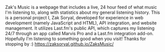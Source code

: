 Zak's Music is a webpage that includes a live, 24 hour feed of what music I'm listening to, along with statistics about my general listening history.
This is a personal project I, Zak Soryal, developed for experience in web development (namely JavaScript and HTML), API integration, and website management.
It utilizes Last.fm's public API, which captures my listening 24/7 through an app called Marvis Pro and a Last.fm integration add-on. 
Hopefully I'm listening to something good when you visit! Thanks for stopping by :)
https://zaksoryal.github.io/ZaksMusic/
